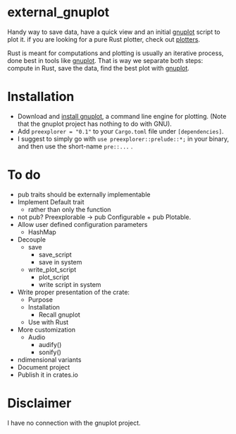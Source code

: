 # external_gnuplot
Handy way to save data, have a quick view and an initial [gnuplot](http://www.gnuplot.info/) script to plot it. 
if you are looking for a pure Rust plotter, check out [plotters](https://crates.io/crates/plotters).



Rust is meant for computations and plotting is usually an iterative process, done best in tools like [gnuplot](http://www.gnuplot.info/). That is way we separate both steps: compute in Rust, save the data, find the best plot with [gnuplot](http://www.gnuplot.info/). 



# Installation

- Download and [install gnuplot](http://www.gnuplot.info/download.html), a command line engine for plotting. (Note that the gnuplot project has nothing to do with GNU).
- Add ``preexplorer = "0.1"`` to your ``Cargo.toml`` file under ``[dependencies]``.
- I suggest to simply go with ``use preexplorer::prelude::*;`` in your binary, and then use the short-name ``pre::...`` .



# To do

- pub traits should be externally implementable
- Implement Default trait
  - rather than only the function
- not pub? Preexplorable -> pub Configurable + pub Plotable.
- Allow user defined configuration parameters
  - HashMap
- Decouple 
  - save
    - save_script
    - save in system
  - write_plot_script
    - plot_script
    - write script in system
- Write proper presentation of the crate:
  - Purpose
  - Installation
    - Recall gnuplot
  - Use with Rust
- More customization
  - Audio
    - audify()
    - sonify()
- ndimensional variants
- Document project
- Publish it in crates.io



# Disclaimer

I have no connection with the gnuplot project.
